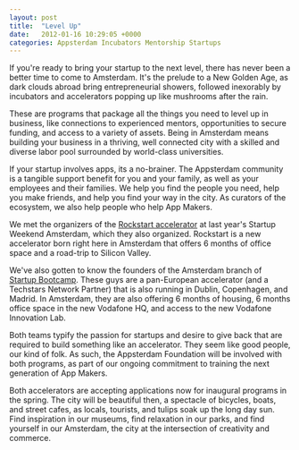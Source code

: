 ```yaml
---
layout: post
title:  "Level Up"
date:   2012-01-16 10:29:05 +0000
categories: Appsterdam Incubators Mentorship Startups
---
```



If you're ready to bring your startup to the next level, there has never been a better time to come to Amsterdam. It's the prelude to a New Golden Age, as dark clouds abroad bring entrepreneurial showers, followed inexorably by incubators and accelerators popping up like mushrooms after the rain.



These are programs that package all the things you need to level up in business, like connections to experienced mentors, opportunities to secure funding, and access to a variety of assets. Being in Amsterdam means building your business in a thriving, well connected city with a skilled and diverse labor pool surrounded by world-class universities.



If your startup involves apps, its a no-brainer. The Appsterdam community is a tangible support benefit for you and your family, as well as your employees and their families. We help you find the people you need, help you make friends, and help you find your way in the city. As curators of the ecosystem, we also help people who help App Makers.



We met the organizers of the <a href="http://rockstart.com/accelerator/">Rockstart accelerator</a> at last year's Startup Weekend Amsterdam, which they also organized. Rockstart is a new accelerator born right here in Amsterdam that offers 6 months of office space and a road-trip to Silicon Valley.



We've also gotten to know the founders of the Amsterdam branch of <a href="http://www.startupbootcamp.org/details/?">Startup Bootcamp</a>. These guys are a pan-European accelerator (and a Techstars Network Partner) that is also running in Dublin, Copenhagen, and Madrid. In Amsterdam, they are also offering 6 months of housing, 6 months office space in the new Vodafone HQ, and access to the new Vodafone Innovation Lab.



Both teams typify the passion for startups and desire to give back that are required to build something like an accelerator. They seem like good people, our kind of folk. As such, the Appsterdam Foundation will be involved with both programs, as part of our ongoing commitment to training the next generation of App Makers. 



Both accelerators are accepting applications now for inaugural programs in the spring. The city will be beautiful then, a spectacle of bicycles, boats, and street cafes, as locals, tourists, and tulips soak up the long day sun. Find inspiration in our museums, find relaxation in our parks, and find yourself in our Amsterdam, the city at the intersection of creativity and commerce.


